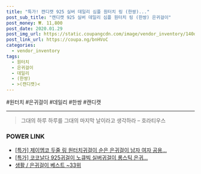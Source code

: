 ```yaml
--- 
title: "특가! 캔디캣 925 실버 데일리 심플 원터치 링 (한쌍)..." 
post_sub_title: "캔디캣 925 실버 데일리 심플 원터치 링 (한쌍) 은귀걸이" 
post_money: ₩. 11,800 
post_date: 2020.01.29 
post_img_url: https://static.coupangcdn.com/image/vendor_inventory/140d/978c9ff0f90a54350f0ef2b17fe1ddd4f4e932494f575894399639ac4253.jpg 
post_link_url: https://coupa.ng/bnHVoC 
categories: 
  - vendor_inventory 
tags: 
  - 원터치 
  - 은귀걸이 
  - 데일리 
  - (한쌍) 
  - >(캔디캣)< 
--- 
```

  #원터치 #은귀걸이 #데일리 #한쌍 #캔디캣
<hr> 

> 그대의 하루 하루를 그대의 마지막 날이라고 생각하라 – 호라티우스 


### POWER LINK

* <a href="https://blog.naver.com/sakai111/221789572623" target="_blank">[특가] 제이엠코 두줄 링 원터치귀걸이 순은 은귀걸이 남자 여자 공용...</a>
* <a href="https://blog.naver.com/an0733/221790037772" target="_blank">[특가] 코코날다 925귀걸이 노큐빅 실버귀걸이 롱스틱 은귀...</a>
* <a href="https://blog.naver.com/santokki14/221788401329" target="_blank">생활 / 은귀걸이 베스트 ~33위</a>
